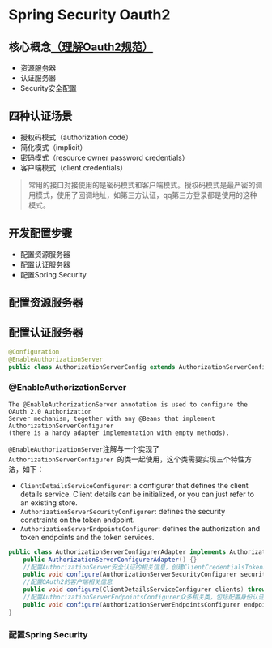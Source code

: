 

# Spring Security Oauth2

## 核心概念[（理解Oauth2规范）](http://www.ruanyifeng.com/blog/2014/05/oauth_2_0.html)
+ 资源服务器
+ 认证服务器
+ Security安全配置


## 四种认证场景

+ 授权码模式（authorization code）
+ 简化模式（implicit）
+ 密码模式（resource owner password credentials）
+ 客户端模式（client credentials）
> 常用的接口对接使用的是密码模式和客户端模式。授权码模式是最严密的调用模式，使用了回调地址，如第三方认证，qq第三方登录都是使用的这种模式。


## 开发配置步骤
+ 配置资源服务器
+ 配置认证服务器
+ 配置Spring Security


## 配置资源服务器

## 配置认证服务器
~~~java
@Configuration
@EnableAuthorizationServer
public class AuthorizationServerConfig extends AuthorizationServerConfigurerAdapter {}
~~~

### **@EnableAuthorizationServer**
~~~
The @EnableAuthorizationServer annotation is used to configure the OAuth 2.0 Authorization
Server mechanism, together with any @Beans that implement AuthorizationServerConfigurer
(there is a handy adapter implementation with empty methods).
~~~
`@EnableAuthorizationServer`注解与一个实现了`AuthorizationServerConfigurer `的类一起使用，这个类需要实现三个特性方法，如下：

+ `ClientDetailsServiceConfigurer`: a configurer that defines the client details service. Client details can be initialized, or you can just refer to an existing store.
+ `AuthorizationServerSecurityConfigurer`: defines the security constraints on the token endpoint.
+ `AuthorizationServerEndpointsConfigurer`: defines the authorization and token endpoints and the token services.
~~~java
public class AuthorizationServerConfigurerAdapter implements AuthorizationServerConfigurer {
    public AuthorizationServerConfigurerAdapter() {}
    //配置AuthorizationServer安全认证的相关信息，创建ClientCredentialsTokenEndpointFilter核心过滤器
    public void configure(AuthorizationServerSecurityConfigurer security) throws Exception {}
    //配置OAuth2的客户端相关信息
    public void configure(ClientDetailsServiceConfigurer clients) throws Exception {}
    //配置AuthorizationServerEndpointsConfigurer众多相关类，包括配置身份认证器，配置认证方式，TokenStore，TokenGranter，OAuth2RequestFactory
    public void configure(AuthorizationServerEndpointsConfigurer endpoints) throws Exception {}
}
~~~

### 配置Spring Security
